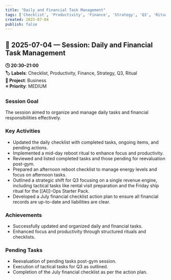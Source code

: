 ```yaml
---
title: "Daily and Financial Task Management"
tags: ['Checklist', 'Productivity', 'Finance', 'Strategy', 'Q3', 'Ritual']
created: 2025-07-04
publish: false
---
```


## 📅 2025-07-04 — Session: Daily and Financial Task Management

**🕒 20:30–21:00**  
**🏷️ Labels**: Checklist, Productivity, Finance, Strategy, Q3, Ritual  
**📂 Project**: Business  
**⭐ Priority**: MEDIUM  


### Session Goal
The session aimed to organize and manage daily tasks and financial responsibilities effectively.

### Key Activities
- Updated the daily checklist with completed tasks, ongoing items, and pending actions.
- Implemented a mid-day reboot ritual to enhance focus and productivity.
- Reviewed and listed completed tasks and those pending for reevaluation post-gym.
- Prepared an afternoon reboot checklist to manage energy levels and focus on afternoon tasks.
- Outlined a strategic shift for Q3 focusing on a single revenue engine, including tactical tasks like rental visit preparation and the Friday ship ritual for the [[AI]]-Ops Starter Pack.
- Developed a July financial checklist action plan to ensure all financial records are up-to-date and liabilities are clear.

### Achievements
- Successfully updated and organized daily and financial tasks.
- Enhanced focus and productivity through structured rituals and checklists.

### Pending Tasks
- Reevaluation of pending tasks post-gym session.
- Execution of tactical tasks for Q3 as outlined.
- Completion of the July financial checklist as per the action plan.
